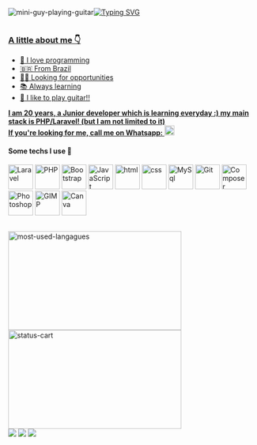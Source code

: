 <div style="display:inline-flex; align-items:center;">
  
<img alt="mini-guy-playing-guitar" src="https://i11.photobucket.com/albums/a168/evelynregly/minigifs/0513m_013.gif"/><a href="https://git.io/typing-svg"><img src="https://readme-typing-svg.demolab.com?font=Alfa+Slab+One&weight=900&size=31&pause=1000&color=F7C91D&background=60FFF300&vCenter=true&width=548&lines=Welcome!;I'm+a+Junior+Delevoper!" alt="Typing SVG" />
  
</div>

### A little about me 👇

<ul>
  <li>💌 I love programming</li>
  <li>🇧🇷 From Brazil</li>
  <li>👨‍💻 Looking for opportunities</li>
  <li>📚 Always learning</li>
  <li>🎸 I like to play guitar!!</li>
</ul>
<b>
I am 20 years, a Junior developer which is learning everyday :) my main stack is PHP/Laravel! (but I am not limited to it)<br> If you're looking for me, call me on Whatsapp: <a href="https://wa.me/5511997817780"><img width="20" src="https://cdn-icons-png.flaticon.com/512/174/174879.png"></a>
</b>

<div>
  <h4>Some techs I use 🤖</h4>
  <img height="50"  alt="Laravel" src="https://cdn.jsdelivr.net/gh/devicons/devicon/icons/laravel/laravel-plain-wordmark.svg"/>
  <img height="50" alt="PHP" src="https://cdn.jsdelivr.net/gh/devicons/devicon/icons/php/php-plain.svg"/>
  <img height="50"  alt="Bootstrap" src="https://cdn.jsdelivr.net/gh/devicons/devicon/icons/bootstrap/bootstrap-plain.svg"/>
  <img height="50"  alt="JavaScript" src="https://cdn.jsdelivr.net/gh/devicons/devicon/icons/javascript/javascript-plain.svg"/>
  <img height="50" alt="html" src="https://cdn.jsdelivr.net/gh/devicons/devicon/icons/html5/html5-original.svg" />
  <img height="50" alt="css" src="https://cdn.jsdelivr.net/gh/devicons/devicon/icons/css3/css3-original.svg" />
  <img height="50"  alt="MySql" src="https://cdn.jsdelivr.net/gh/devicons/devicon/icons/mysql/mysql-original.svg"/>
   <img height="50"  alt="Git" src="https://cdn.jsdelivr.net/gh/devicons/devicon/icons/git/git-original.svg"/>
  <img height="50"  alt="Composer" src="https://cdn.jsdelivr.net/gh/devicons/devicon/icons/composer/composer-original.svg"/>
  <img height="50"  alt="Photoshop" src="https://cdn.jsdelivr.net/gh/devicons/devicon/icons/photoshop/photoshop-plain.svg"/>
  <img height="50" alt="GIMP"  src="https://cdn.jsdelivr.net/gh/devicons/devicon/icons/gimp/gimp-plain.svg"/>
  <img height="50" alt="Canva" src="https://cdn.jsdelivr.net/gh/devicons/devicon/icons/canva/canva-original.svg"/>
</div>

##

<div style="display:inline">
  <img src="https://github-readme-stats.vercel.app/api/top-langs/?username=vdanviel&theme=gruvbox_light&layout=compact" alt="most-used-langagues" width="350" height="200">
  <img src="https://github-readme-stats.vercel.app/api?username=anuraghazra&theme=gruvbox_light" alt="status-cart" width="350" height="200">
</div>
       
<div> 
  <a href="https://www.instagram.com/vdanviel/" target="_blank"><img src="https://img.shields.io/badge/-Instagram-%23E4405F?style=for-the-badge&logo=instagram&logoColor=white" target="_blank"></a>
  <a href = "mailto:victordn.araujo@gmail.com"><img src="https://img.shields.io/badge/-Gmail-%23333?style=for-the-badge&logo=gmail&logoColor=white" target="_blank"></a>
  <a href="https://www.linkedin.com/in/victor-daniel-b0a5a4214/" target="_blank"><img src="https://img.shields.io/badge/LinkedIn-0077B5?style=for-the-badge&logo=linkedin&logoColor=white" target="_blank"></a>
 </div>

